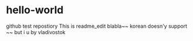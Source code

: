 # hello-world
github test repostiory
This is readme_edit blabla~~
korean doesn'y support ~~
but i
u by
vladivostok

